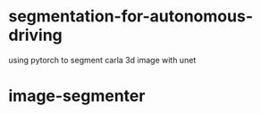# segmentation-for-autonomous-driving
using pytorch to segment carla 3d image with unet 
# image-segmenter
